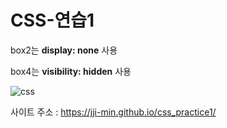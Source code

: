 # CSS-연습1

box2는 **display: none** 사용

box4는 **visibility: hidden** 사용

![css](https://github.com/jji-min/css_practice1/assets/162656013/6263bf00-fa55-4ab3-a462-e876ec534b5d)

사이트 주소 : <https://jji-min.github.io/css_practice1/>
